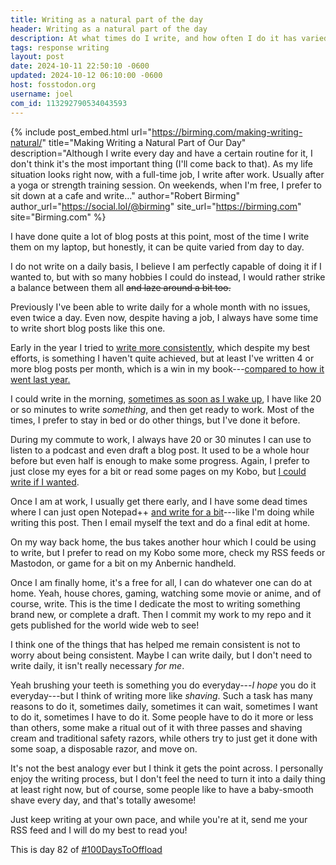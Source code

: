 ```yaml
---
title: Writing as a natural part of the day
header: Writing as a natural part of the day
description: At what times do I write, and how often I do it has varied over time, but after a neat blog post I saw on my feed, I decided to share
tags: response writing
layout: post
date: 2024-10-11 22:50:10 -0600
updated: 2024-10-12 06:10:00 -0600
host: fosstodon.org
username: joel
com_id: 113292790534043593
---
```


{% include post_embed.html
url="https://birming.com/making-writing-natural/"
title="Making Writing a Natural Part of Our Day"
description="Although I write every day and have a certain routine for
it, I don't think it's the most important thing (I'll come back to
that). As my life situation looks right now, with a full-time job, I
write after work. Usually after a yoga or strength training session.
On weekends, when I'm free, I prefer to sit down at a cafe and write..."
author="Robert Birming"
author_url="https://social.lol/@birming"
site_url="https://birming.com"
site="Birming.com"
%}


I have done quite a lot of blog posts at this point, most of the time
I write them on my laptop, but honestly, it can be quite varied from
day to day.

I do not write on a daily basis, I believe I am perfectly capable of
doing it if I wanted to, but with so many hobbies I could do instead,
I would rather strike a balance between them all ~~and laze around a
bit too.~~

Previously I've been able to write daily for a whole month with no issues,
even twice a day. Even now, despite having a job, I always have some
time to write short blog posts like this one.

Early in the year I tried to [write more
consistently](/blog/blogging-consistently/), which despite my best efforts, is
something I haven't quite achieved, but at least I've written 4 or more blog
posts per month, which is a win in my book---[compared to how it went last
year.](/blog/#June-2023)

I could write in the morning, [sometimes as soon as I wake up](/blog/morning-writing/), I
have like 20 or so minutes to write *something*, and then get ready
to work. Most of the times, I prefer to stay in bed or do other things, but I've
done it before.

During my commute to work, I always have 20 or 30 minutes I can use to
listen to a podcast and even draft a blog post. It used to be a whole
hour before but even half is enough to make some progress. Again, I
prefer to just close my eyes for a bit or read some pages on my Kobo,
but [I could write if I wanted](/blog/2024-10-10-morning-before-work/).

Once I am at work, I usually get there early, and I have some dead
times where I can just open Notepad++ [and write for a bit](/blog/friday-without-work/)---like I'm
doing while writing this post. Then I email myself the text and do a
final edit at home.

On my way back home, the bus takes another hour which I could be using
to write, but I prefer to read on my Kobo some more, check my RSS
feeds or Mastodon, or game for a bit on my Anbernic handheld.

Once I am finally home, it's a free for all, I can do whatever one
can do at home. Yeah, house chores, gaming, watching some movie or
anime, and of course, write. This is the time I dedicate the most to writing
something brand new, or complete a draft. Then I commit my work 
to my repo and it gets published for the world wide web to see!

I think one of the things that has helped me remain consistent is not
to worry about being consistent. Maybe I can write daily,
but I don't need to write daily, it isn't really necessary *for me*.

Yeah brushing your teeth is something you do everyday---*I hope* you do
it everyday---but I think of writing more like *shaving*. Such a task
has many reasons to do it, sometimes daily, sometimes it can
wait, sometimes I want to do it, sometimes I have to do it. Some
people have to do it more or less than others, some make a ritual out
of it with three passes and shaving cream and traditional safety razors, while others try to just get it done with some soap, a disposable razor, and move on.

It's not the best analogy ever but I think it gets the point across. I
personally enjoy the writing process, but I don't feel the need to turn
it into a daily thing at least right now, but of course, some people like
to have a baby-smooth shave every day, and that's totally awesome!

Just keep writing at your own pace, and while you're at it, send me your RSS feed and I will do my best to read you!

This is day 82 of [#100DaysToOffload](https://100daystooffload.com)
